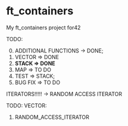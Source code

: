 # ft_containers
My ft_containers project for42

TODO:

0. ADDITIONAL FUNCTIONS -> DONE;
1. VECTOR   =>  DONE
2. **STACK    =>  DONE**
3. MAP      =>  TO DO
4. TEST     =>  STACK;
5. BUG FIX  =>  TO DO

ITERATORS!!!!! -> RANDOM ACCESS ITERATOR

TODO: VECTOR:
1. RANDOM_ACCESS_ITERATOR
